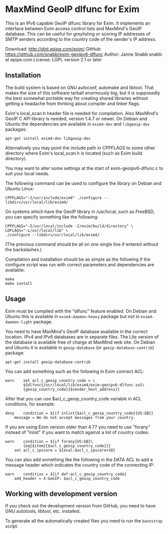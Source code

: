 MaxMind GeoIP dlfunc for Exim
=============================

This is an IPv6 capable GeoIP dlfunc library for Exim. It implements an
interface between Exim access control lists and MaxMind's GeoIP database.
This can be useful for greylisting or scoring IP addresses of SMTP
senders according to the country code of the sender's IP address.

Download:	http://dist.epipe.com/exim/
GitHub:		https://github.com/snabb/exim-geoipv6-dlfunc
Author:		Janne Snabb snabb at epipe.com
License:	LGPL version 2.1 or later


## Installation

The build system is based on GNU autoconf, automake and libtool. That
makes the size of this software tarball enormously big, but it is
supposedly the best somewhat portable way for creating shared libraries
without getting a headache from thinking about compiler and linker flags.

Exim's local_scan.h header file is needed for compilation. Also MaxMind's
GeoIP C API library is needed, version 1.4.7 or newer. On Debian and
Ubuntu the dependencies are available in `exim4-dev` and `libgeoip-dev`
packages:
```
apt-get install exim4-dev libgeoip-dev
```
Alternatively you may point the include path in CPPFLAGS to
some other directory where Exim's local_scan.h is located (such as Exim
build directory).

You may want to alter some settings at the start of exim-geoipv6-dlfunc.c
to suit your local needs.

The following command can be used to configure the library on Debian
and Ubuntu Linux:
```
CPPFLAGS="-I/usr/include/exim4" ./configure --libdir=/usr/local/lib/exim4/
```

On systems which have the GeoIP library in /usr/local, such as FreeBSD,
you can specify something like the following:
```
CPPFLAGS="-I/usr/local/include -I/exim/build/directory" \
LDFLAGS="-L/usr/local/lib" \
./configure --libdir=/usr/local/lib/exim4/
```
(The previous command should be all on one single line if entered without
the backslashes.)

Compilation and installation should be as simple as the following if
the configure script was run with correct parameters and dependencies
are available:
```
make
make install
```

## Usage

Exim must be compiled with the "dlfunc" feature enabled. On Debian
and Ubuntu this is available in `exim4-daemon-heavy` package but *not*
in `exim4-daemon-light` package.

You need to have MaxMind's GeoIP database available in the correct
location. IPv4 and IPv6 databases are in separate files. The Lite version
of the database is available free of charge at MaxMind web site. On Debian
and Ubuntu it is available in `geoip-database` (or `geoip-database-contrib`)
package:
```
apt-get install geoip-database-contrib
```

You can add something such as the following in Exim connect ACL:
```
warn	set acl_c_geoip_country_code = \
		${dlfunc{/usr/local/lib/exim4/exim-geoipv6-dlfunc.so}\
		{geoip_country_code}{$sender_host_address}}
```

After that you can use $acl_c_geoip_country_code variable in ACL
conditions, for example:
```
deny	condition = ${if inlist{$acl_c_geoip_country_code}{US:GB}}
	message = We do not accept messages from your country.
```

If you are using Exim version older than 4.77 you need to use "forany"
instead of "inlist" if you want to match against a list of country codes:
```
warn	condition = ${if forany{US:GB}\
		{eq{$item}{$acl_c_geoip_country_code}}}
	set acl_c_ipscore = ${eval:$acl_c_ipscore+10}
```

You can also add something like the following in the DATA ACL to add a
message header which indicates the country code of the connecting IP:
```
warn	condition = ${if def:acl_c_geoip_country_code}
	add_header = X-GeoIP: $acl_c_geoip_country_code
```

## Working with development version

If you check out the development version from GitHub, you need to have
GNU autotools, libtool, etc. installed.

To generate all the automatically created files you need to run the
`bootstrap` script.

